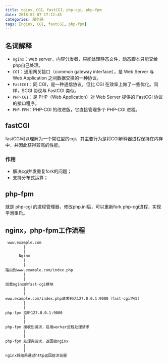 ```yaml
---
title: nginx、CGI、fastCGI、php-cgi、php-fpm
date: 2018-02-07 17:12:45
categories: 服务器
tags: [nginx, CGI, fastCGI, php-fpm]
---
```


## 名词解释

+ `nginx`：web server，内容分发者，只能处理静态文件，动态脚本只能交给php自己处理。
+ `CGI`：通用网关接口（common gateway interface），是 Web Server 与 Web Application 之间数据交换的一种协议。
+ `FastCGI`：同 CGI，是一种通信协议，但比 CGI 在效率上做了一些优化。同样，SCGI 协议与 FastCGI 类似。
+ `PHP-CGI`：是 PHP（Web Application）对 Web Server 提供的 FastCGI 协议的接口程序。
+ `PHP-FPM`：PHP-CGI 的改进版，它直接管理多个 PHP-CGI 进程。

## fastCGI

fastCGI可以理解为一个常驻型的cgi，其主要行为是将CGI解释器进程保持在内存中，并因此获得较高的性能。

### 作用

+ 解决cgi并发重复fork的问题；
+ 支持分布式运算；

## php-fpm

就是 php-cgi 的进程管理器，修改php.ini后，可以重新fork php-cgi进程，实现平滑重启。

## nginx，php-fpm工作流程

```
 www.example.com
        |
        |
      Nginx
        |
        |
路由到www.example.com/index.php
        |
        |
加载nginx的fast-cgi模块
        |
        |
www.example.com/index.php请求到达127.0.0.1:9000（fast-cgi协议）
        |
        |
php-fpm 监听127.0.0.1:9000
        |
        |
php-fpm 接收到请求，启用worker进程处理请求
        |
        |
php-fpm 处理完请求，返回给nginx
        |
        |
nginx将结果通过http返回给浏览器

```
